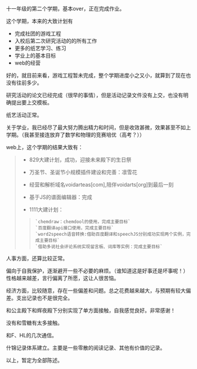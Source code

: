 十一年级的第二个学期，基本over，正在完成作业。

这个学期，本来的大致计划有

*   完成社团的游戏工程
*   入校后第二次研究活动的的所有工作
*   更多的纸艺学习、练习
*   学业上的基本目标
*   web的经营

好的，就目前来看，游戏工程暂未完成，整个学期进度小之又小，就算到了现在也没有往前多少。

研究活动的论文已经完成（很早的事情），但是活动记录文件没有上交，也没有明确提出要上交模板。

纸艺活动正常。

关于学业，我已经尽了最大努力腾出精力和时间，但是收效甚微，效果甚至不如上学期。（我甚至接连放弃了数学和物理的竞赛培优（高考？））

web上，这个学期的结果大致有：

> *   829大建计划，成功，迎接未来殿下的生日祭
> 
> *   万圣节、圣诞节小规模插件建设和完善：凛雪花
> 
> *   经营和解析域名voidarteas[com],陪伴voidarts[org]到最后一刻
> 
> *   基于JS的谱面编辑器：完成
> 
> *   1111大建计划：
> 
> >     `chemdraw：chemdool的使用，完成主要目标`
> >     `百度翻译api接口使用，完成主要目标`
> >     `word2speech语音转换:借助百度翻译和speechJS分别成功实现两个实例，完成主要目标`
> >     `借助多说社会评论系统实现留言板、词库等实例：完成主要目标`

人事方面，还算比较正常。

偏向于自我保护，逐渐避开一些不必要的麻烦。（谁知道这是好事还是坏事呢！）性格越来越差，言行偏离了所愿，这让人很苦恼。

经济方面，比较随意，存在一些偏差和问题。总之花费越来越大，与预期有较大偏差。支出记录也不是很完全。

和公主殿下和辉夜殿下分别实现了单方面接触，自我感觉良好。非常感谢！

没有和雪糖有太多接触。

和F、HL的几次通信。

什锦记录体系建立。主要是一些零散的阅读记录、其他有价值的记录。

以上，暂定为全部陈述。